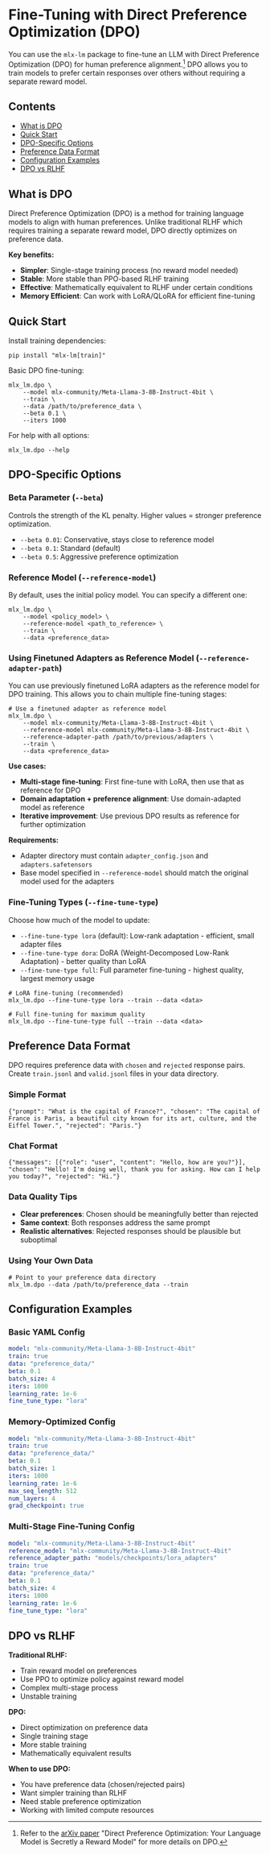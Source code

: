 # Fine-Tuning with Direct Preference Optimization (DPO)

You can use the `mlx-lm` package to fine-tune an LLM with Direct Preference Optimization (DPO) for human preference alignment.[^dpo] DPO allows you to train models to prefer certain responses over others without requiring a separate reward model.

## Contents

- [What is DPO](#What-is-DPO)
- [Quick Start](#Quick-Start) 
- [DPO-Specific Options](#DPO-Specific-Options)
- [Preference Data Format](#Preference-Data-Format)
- [Configuration Examples](#Configuration-Examples)
- [DPO vs RLHF](#DPO-vs-RLHF)

## What is DPO

Direct Preference Optimization (DPO) is a method for training language models to align with human preferences. Unlike traditional RLHF which requires training a separate reward model, DPO directly optimizes on preference data.

**Key benefits:**
- **Simpler**: Single-stage training process (no reward model needed)
- **Stable**: More stable than PPO-based RLHF training  
- **Effective**: Mathematically equivalent to RLHF under certain conditions
- **Memory Efficient**: Can work with LoRA/QLoRA for efficient fine-tuning

## Quick Start

Install training dependencies:
```shell
pip install "mlx-lm[train]"
```

Basic DPO fine-tuning:
```shell
mlx_lm.dpo \
    --model mlx-community/Meta-Llama-3-8B-Instruct-4bit \
    --train \
    --data /path/to/preference_data \
    --beta 0.1 \
    --iters 1000
```

For help with all options:
```shell
mlx_lm.dpo --help
```

## DPO-Specific Options

### Beta Parameter (`--beta`)
Controls the strength of the KL penalty. Higher values = stronger preference optimization.

- `--beta 0.01`: Conservative, stays close to reference model
- `--beta 0.1`: Standard (default)
- `--beta 0.5`: Aggressive preference optimization

### Reference Model (`--reference-model`)
By default, uses the initial policy model. You can specify a different one:

```shell
mlx_lm.dpo \
    --model <policy_model> \
    --reference-model <path_to_reference> \
    --train \
    --data <preference_data>
```

### Using Finetuned Adapters as Reference Model (`--reference-adapter-path`)
You can use previously finetuned LoRA adapters as the reference model for DPO training. This allows you to chain multiple fine-tuning stages:

```shell
# Use a finetuned adapter as reference model
mlx_lm.dpo \
    --model mlx-community/Meta-Llama-3-8B-Instruct-4bit \
    --reference-model mlx-community/Meta-Llama-3-8B-Instruct-4bit \
    --reference-adapter-path /path/to/previous/adapters \
    --train \
    --data <preference_data>
```

**Use cases:**
- **Multi-stage fine-tuning**: First fine-tune with LoRA, then use that as reference for DPO
- **Domain adaptation + preference alignment**: Use domain-adapted model as reference
- **Iterative improvement**: Use previous DPO results as reference for further optimization

**Requirements:**
- Adapter directory must contain `adapter_config.json` and `adapters.safetensors`
- Base model specified in `--reference-model` should match the original model used for the adapters

### Fine-Tuning Types (`--fine-tune-type`)
Choose how much of the model to update:

- `--fine-tune-type lora` (default): Low-rank adaptation - efficient, small adapter files
- `--fine-tune-type dora`: DoRA (Weight-Decomposed Low-Rank Adaptation) - better quality than LoRA
- `--fine-tune-type full`: Full parameter fine-tuning - highest quality, largest memory usage

```shell
# LoRA fine-tuning (recommended)
mlx_lm.dpo --fine-tune-type lora --train --data <data>

# Full fine-tuning for maximum quality
mlx_lm.dpo --fine-tune-type full --train --data <data>
```

## Preference Data Format

DPO requires preference data with `chosen` and `rejected` response pairs. Create `train.jsonl` and `valid.jsonl` files in your data directory.

### Simple Format
```jsonl
{"prompt": "What is the capital of France?", "chosen": "The capital of France is Paris, a beautiful city known for its art, culture, and the Eiffel Tower.", "rejected": "Paris."}
```

### Chat Format  
```jsonl
{"messages": [{"role": "user", "content": "Hello, how are you?"}], "chosen": "Hello! I'm doing well, thank you for asking. How can I help you today?", "rejected": "Hi."}
```

### Data Quality Tips
- **Clear preferences**: Chosen should be meaningfully better than rejected
- **Same context**: Both responses address the same prompt
- **Realistic alternatives**: Rejected responses should be plausible but suboptimal

### Using Your Own Data
```shell
# Point to your preference data directory
mlx_lm.dpo --data /path/to/preference_data --train
```

## Configuration Examples

### Basic YAML Config
```yaml
model: "mlx-community/Meta-Llama-3-8B-Instruct-4bit"
train: true
data: "preference_data/"
beta: 0.1
batch_size: 4
iters: 1000
learning_rate: 1e-6
fine_tune_type: "lora"
```

### Memory-Optimized Config
```yaml
model: "mlx-community/Meta-Llama-3-8B-Instruct-4bit"
train: true
data: "preference_data/"
beta: 0.1
batch_size: 1
iters: 1000
learning_rate: 1e-6
max_seq_length: 512
num_layers: 4
grad_checkpoint: true
```

### Multi-Stage Fine-Tuning Config
```yaml
model: "mlx-community/Meta-Llama-3-8B-Instruct-4bit"
reference_model: "mlx-community/Meta-Llama-3-8B-Instruct-4bit"
reference_adapter_path: "models/checkpoints/lora_adapters"
train: true
data: "preference_data/"
beta: 0.1
batch_size: 4
iters: 1000
learning_rate: 1e-6
fine_tune_type: "lora"
```

## DPO vs RLHF

**Traditional RLHF:**
- Train reward model on preferences
- Use PPO to optimize policy against reward model
- Complex multi-stage process
- Unstable training

**DPO:**
- Direct optimization on preference data
- Single training stage
- More stable training
- Mathematically equivalent results

**When to use DPO:**
- You have preference data (chosen/rejected pairs)
- Want simpler training than RLHF
- Need stable preference optimization  
- Working with limited compute resources

[^dpo]: Refer to the [arXiv paper](https://arxiv.org/abs/2305.18290) "Direct Preference Optimization: Your Language Model is Secretly a Reward Model" for more details on DPO.